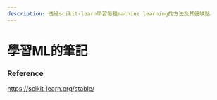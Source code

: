 ```yaml
---
description: 透過scikit-learn學習每種machine learning的方法及其優缺點
---
```


# 學習ML的筆記

### Reference

https://scikit-learn.org/stable/



